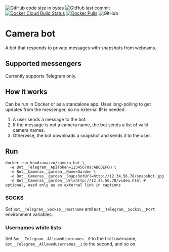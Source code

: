 ![GitHub code size in bytes](https://img.shields.io/github/languages/code-size/andead/camera-bot)
![GitHub last commit](https://img.shields.io/github/last-commit/andead/camera-bot)
[![Docker Cloud Build Status](https://img.shields.io/docker/cloud/build/kondranazzo/camera-bot)](https://hub.docker.com/r/kondranazzo/camera-bot/builds)
[![Docker Pulls](https://img.shields.io/docker/pulls/kondranazzo/camera-bot)](https://hub.docker.com/r/kondranazzo/camera-bot)
![GitHub](https://img.shields.io/github/license/andead/camera-bot)

# Camera bot

A bot that responds to private messages with snapshots from webcams. 

## Supported messengers

Currently supports Telegram only. 

## How it works

Can be run in Docker or as a standalone app. Uses long-polling to get updates from the messenger, so no external IP is needed. 

1. A user sends a message to the bot.
2. If the message is not a camera name, the bot sends a list of valid camera names.
3. Otherwise, the bot downloads a snapshot and sends it to the user.

## Run

```
docker run kondranazzo/camera-bot \
  -e Bot__Telegram__ApiToken=123456789:ABCDEFGH \
  -e Bot__Cameras__garden__Name=Garden \
  -e Bot__Cameras__garden__SnapshotUrl=http://12.34.56.78/snapshot.jpg
  -e Bot__Cameras__garden__Url=http://12.34.56.78/video.html # optional, used only as an external link in captions
```

### SOCKS

Set `Bot__Telegram__Socks5__Hostname` and `Bot__Telegram__Socks5__Port` environment variables.

### Usernames white lists

Set `Bot__Telegram__AllowedUsernames__0` to the first username, `Bot__Telegram__AllowedUsernames__1` to the second, and so on.

